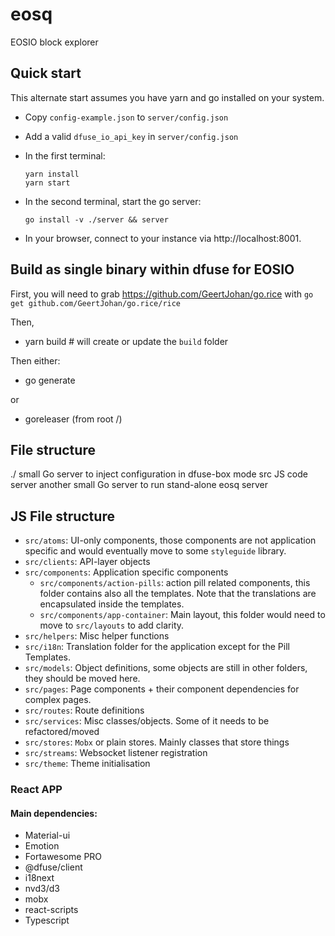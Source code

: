 # eosq

EOSIO block explorer

## Quick start

This alternate start assumes you have yarn and go installed on your system.

* Copy `config-example.json` to `server/config.json`

* Add a valid `dfuse_io_api_key` in `server/config.json`

* In the first terminal:

      yarn install
      yarn start

* In the second terminal, start the go server:

      go install -v ./server && server

* In your browser, connect to your instance via http://localhost:8001.

## Build as single binary within dfuse for EOSIO

First, you will need to grab https://github.com/GeertJohan/go.rice with `go get github.com/GeertJohan/go.rice/rice`

Then,
* yarn build # will create or update the `build` folder

Then either:
* go generate

or

* goreleaser (from root /)

## File structure

./     small Go server to inject configuration in dfuse-box mode
src    JS code
server another small Go server to run stand-alone eosq server

## JS File structure

* `src/atoms`: UI-only components, those components are not application specific and would eventually move to some `styleguide` library.
* `src/clients`: API-layer objects
* `src/components`: Application specific components
    * `src/components/action-pills`: action pill related components, this folder contains also all the templates. Note that the translations are encapsulated inside the templates.
    * `src/components/app-container`: Main layout, this folder would need to move to `src/layouts` to add clarity.
* `src/helpers`: Misc helper functions
* `src/i18n`: Translation folder for the application except for the Pill Templates.
* `src/models`: Object definitions, some objects are still in other folders, they should be moved here.
* `src/pages`: Page components + their component dependencies for complex pages.
* `src/routes`: Route definitions
* `src/services`: Misc classes/objects. Some of it needs to be refactored/moved
* `src/stores`: `Mobx` or plain stores. Mainly classes that store things
* `src/streams`: Websocket listener registration
* `src/theme`: Theme initialisation

### React APP

#### Main dependencies:

* Material-ui
* Emotion
* Fortawesome PRO
* @dfuse/client
* i18next
* nvd3/d3
* mobx
* react-scripts
* Typescript


